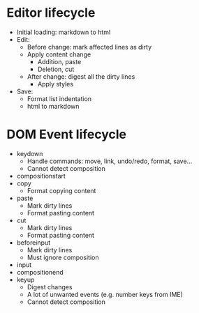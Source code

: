 # Editor lifecycle

- Initial loading: markdown to html
- Edit:
  - Before change: mark affected lines as dirty
  - Apply content change
    - Addition, paste
    - Deletion, cut
  - After change: digest all the dirty lines
    - Apply styles
- Save:
  - Format list indentation
  - html to markdown

# DOM Event lifecycle

- keydown
  - Handle commands: move, link, undo/redo, format, save...
  - Cannot detect composition
- compositionstart
- copy
  - Format copying content
- paste
  - Mark dirty lines
  - Format pasting content
- cut
  - Mark dirty lines
  - Format pasting content
- beforeinput
  - Mark dirty lines
  - Must ignore composition
- input
- compositionend
- keyup
  - Digest changes
  - A lot of unwanted events (e.g. number keys from IME)
  - Cannot detect composition
